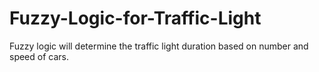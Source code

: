 # Fuzzy-Logic-for-Traffic-Light
Fuzzy logic will determine the traffic light duration based on number and speed of cars.
